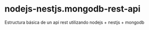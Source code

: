 # nodejs-nestjs.mongodb-rest-api
Estructura básica de un api rest utilizando nodejs + nestjs + mongodb
